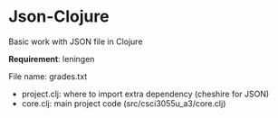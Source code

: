 # Json-Clojure

Basic work with JSON file in Clojure

**Requirement**: leningen

File name: grades.txt

* project.clj: where to import extra dependency (cheshire for JSON)
* core.clj: main project code (src/csci3055u_a3/core.clj)

